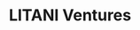---
layout: firm_page
title: "LITANI Ventures"
id: "litani.com"
permalink: "/litaniventureslitani.com/"
website: "https://www.litani.com"
offices: "Chicago (United States)"
investment_stages: "Seed, Series A"
portfolio_companies: ""
portfolio_link: ""
investment_markets: "Consumer Brands, Consumer Goods, Direct to Consumer, FoodTech, Beverages, Consumer Tech, Consumer Internet, Consumer Services"
founded_year: "2018"
description: "LITANI Ventures is a consumer investment company for entrepreneurs by entrepreneurs."
linkedin: "https://www.linkedin.com/company/litani-ventures"
twitter: ""
instagram: ""
team_page: ""
investor_type: "Family Office"
crunchbase: "https://www.crunchbase.com/organization/litani-ventures"
pitchbook: "https://pitchbook.com/profiles/investor/399600-37"

# SEO Optimization
meta_title: "LITANI Ventures - VC Firm - projectstartups.com"
meta_description: "LITANI Ventures, LITANI Ventures is a consumer investment company for entrepreneurs by entrepreneurs...."
meta_keywords: "LITANI Ventures, Consumer Brands, Consumer Goods, Direct to Consumer, FoodTech, Beverages, Consumer Tech, Consumer Internet, Consumer Services, VC firm, venture capital, startup investor, projectstartups.com"
canonical_url: "https://vc.projectstartups.com/litaniventureslitani.com/"
---